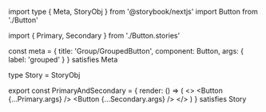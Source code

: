 import type { Meta, StoryObj } from '@storybook/nextjs'
import Button from './Button'

import { Primary, Secondary } from './Button.stories'


const meta = {
    title: 'Group/GroupedButton',
    component: Button,
    args: {
        label: 'grouped'
    }
} satisfies Meta<typeof Button>

type Story = StoryObj<typeof meta>


export const PrimaryAndSecondary = {
    render: () => (
        <>
            <Button {...Primary.args} />
            <Button {...Secondary.args} />
        </>
    )
} satisfies Story